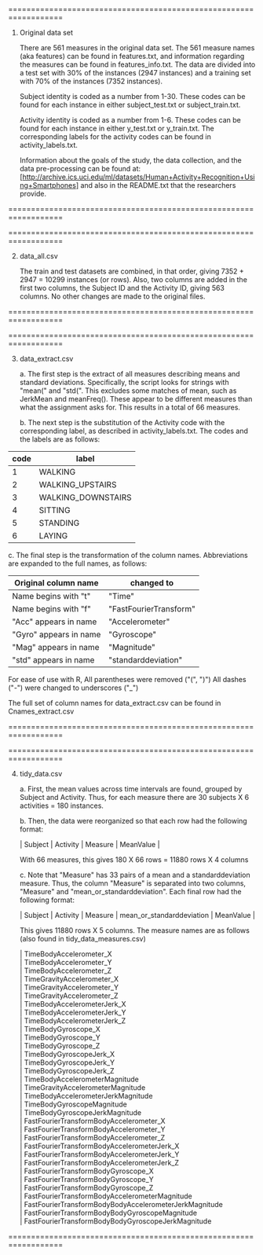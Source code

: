 ==================================================================

1. Original data set

    There are 561 measures in the original data set. The 561 measure 
    names (aka features) can be found in features.txt, and information 
    regarding the measures can be found in features_info.txt. The data 
    are divided into a test set with 30% of the instances (2947 
    instances) and a training set with 70% of the instances (7352 
    instances). 

    Subject identity is coded as a number from 1-30. These codes can 
    be found for each instance in either subject_test.txt or 
    subject_train.txt.

    Activity identity is coded as a number from 1-6. These codes can 
    be found for each instance in either y_test.txt or 
    y_train.txt.  The corresponding labels for the activity codes
    can be found in activity_labels.txt.

    Information about the goals of the study, the data collection,
    and the data pre-processing can be found at:
    [http://archive.ics.uci.edu/ml/datasets/Human+Activity+Recognition+Using+Smartphones]
    and also in the README.txt that the researchers provide.

==================================================================

==================================================================

2. data_all.csv

    The train and test datasets are combined, in that order, giving
    7352 + 2947 = 10299 instances (or rows). Also, two columns are 
    added in the first two columns, the Subject ID and the Activity ID, 
    giving 563 columns. No other changes are made to the original files.

==================================================================

==================================================================

3. data_extract.csv

    a. The first step is the extract of all measures describing means 
    and standard deviations.  Specifically, the script looks for 
    strings with "mean(" and "std(". This excludes some matches of 
    mean, such as JerkMean and meanFreq(). These appear to be different 
    measures than what the assignment asks for.  This results in a 
    total of 66 measures.

    b. The next step is the substitution of the Activity code with the
    corresponding label, as described in activity_labels.txt.  The
    codes and the labels are as follows:

| code | label              |
|------|--------------------|
| 1    | WALKING            |
| 2    | WALKING_UPSTAIRS   |
| 3    | WALKING_DOWNSTAIRS |
| 4    | SITTING            |
| 5    | STANDING           |
| 6    | LAYING             |

c. The final step is the transformation of the column names. 
Abbreviations are expanded to the full names, as follows:

| Original column name    |    changed to     
|-------------------------|----------------------------|
| Name begins with "t"    |    "Time"                  |
| Name begins with "f"    |    "FastFourierTransform"  | 
| "Acc" appears in name   |    "Accelerometer"         |
| "Gyro" appears in name  |    "Gyroscope"             |
| "Mag" appears in name   |    "Magnitude"             |              
| "std" appears in name   |    "standarddeviation"     |

For ease of use with R, 
All parentheses were removed ("(", ")")
All dashes ("-") were changed to underscores ("_")

The full set of column names for data_extract.csv can be found in
Cnames_extract.csv

==================================================================

==================================================================

4. tidy_data.csv

    a. First, the mean values across time intervals are found, 
    grouped by Subject and Activity.  Thus, for each measure there
    are 30 subjects X 6 activities = 180 instances.

    b. Then, the data were reorganized so that each row had the 
    following format:

    | Subject | Activity | Measure | MeanValue |

    With 66 measures, this gives 180 X 66 rows = 11880 rows X 4 
    columns

    c. Note that "Measure" has 33 pairs of a mean and a 
    standarddeviation measure.  Thus, the column "Measure" is 
    separated into two columns, "Measure" and 
    "mean_or_standarddeviation".  Each final row had the following
    format:

    | Subject | Activity | Measure | mean_or_standarddeviation | MeanValue |

    This gives 11880 rows X 5 columns.  The measure names are as
    follows (also found in tidy_data_measures.csv)

    | TimeBodyAccelerometer_X                           
    | TimeBodyAccelerometer_Y                                 
    | TimeBodyAccelerometer_Z                                 
    | TimeGravityAccelerometer_X                              
    | TimeGravityAccelerometer_Y                              
    | TimeGravityAccelerometer_Z                              
    | TimeBodyAccelerometerJerk_X                             
    | TimeBodyAccelerometerJerk_Y                              
    | TimeBodyAccelerometerJerk_Z                             
    | TimeBodyGyroscope_X                                     
    | TimeBodyGyroscope_Y                                     
    | TimeBodyGyroscope_Z                                     
    | TimeBodyGyroscopeJerk_X                                 
    | TimeBodyGyroscopeJerk_Y                                         
    | TimeBodyGyroscopeJerk_Z                                 
    | TimeBodyAccelerometerMagnitude                           
    | TimeGravityAccelerometerMagnitude                       
    | TimeBodyAccelerometerJerkMagnitude                      
    | TimeBodyGyroscopeMagnitude                              
    | TimeBodyGyroscopeJerkMagnitude                           
    | FastFourierTransformBodyAccelerometer_X                 
    | FastFourierTransformBodyAccelerometer_Y                 
    | FastFourierTransformBodyAccelerometer_Z                 
    | FastFourierTransformBodyAccelerometerJerk_X             
    | FastFourierTransformBodyAccelerometerJerk_Y             
    | FastFourierTransformBodyAccelerometerJerk_Z             
    | FastFourierTransformBodyGyroscope_X                     
    | FastFourierTransformBodyGyroscope_Y                     
    | FastFourierTransformBodyGyroscope_Z                     
    | FastFourierTransformBodyAccelerometerMagnitude          
    | FastFourierTransformBodyBodyAccelerometerJerkMagnitude  
    | FastFourierTransformBodyBodyGyroscopeMagnitude          
    | FastFourierTransformBodyBodyGyroscopeJerkMagnitude      

==================================================================

